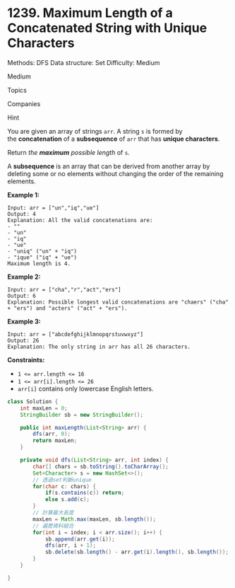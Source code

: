 # 1239. Maximum Length of a Concatenated String with Unique Characters

Methods: DFS
Data structure: Set
Difficulty: Medium

Medium

Topics

Companies

Hint

You are given an array of strings `arr`. A string `s` is formed by the **concatenation** of a **subsequence** of `arr` that has **unique characters**.

Return *the **maximum** possible length* of `s`.

A **subsequence** is an array that can be derived from another array by deleting some or no elements without changing the order of the remaining elements.

**Example 1:**

```
Input: arr = ["un","iq","ue"]
Output: 4
Explanation: All the valid concatenations are:
- ""
- "un"
- "iq"
- "ue"
- "uniq" ("un" + "iq")
- "ique" ("iq" + "ue")
Maximum length is 4.

```

**Example 2:**

```
Input: arr = ["cha","r","act","ers"]
Output: 6
Explanation: Possible longest valid concatenations are "chaers" ("cha" + "ers") and "acters" ("act" + "ers").

```

**Example 3:**

```
Input: arr = ["abcdefghijklmnopqrstuvwxyz"]
Output: 26
Explanation: The only string in arr has all 26 characters.

```

**Constraints:**

- `1 <= arr.length <= 16`
- `1 <= arr[i].length <= 26`
- `arr[i]` contains only lowercase English letters.

```java
class Solution {
    int maxLen = 0;
    StringBuilder sb = new StringBuilder();

    public int maxLength(List<String> arr) {
        dfs(arr, 0);
        return maxLen;
    }

    private void dfs(List<String> arr, int index) {
        char[] chars = sb.toString().toCharArray();
        Set<Character> s = new HashSet<>();
        // 透過set判斷unique
        for(char c: chars) {
            if(s.contains(c)) return;
            else s.add(c);
        }
        // 計算最大長度
        maxLen = Math.max(maxLen, sb.length());
        // 遍歷資料組合
        for(int i = index; i < arr.size(); i++) {
            sb.append(arr.get(i));
            dfs(arr, i + 1);
            sb.delete(sb.length() - arr.get(i).length(), sb.length());
        }
    }

}
```